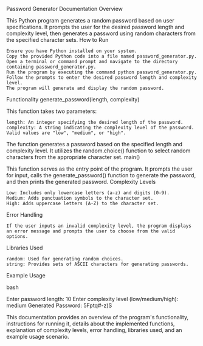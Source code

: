 Password Generator Documentation
Overview

This Python program generates a random password based on user specifications. It prompts the user for the desired password length and complexity level, then generates a password using random characters from the specified character sets.
How to Run

    Ensure you have Python installed on your system.
    Copy the provided Python code into a file named password_generator.py.
    Open a terminal or command prompt and navigate to the directory containing password_generator.py.
    Run the program by executing the command python password_generator.py.
    Follow the prompts to enter the desired password length and complexity level.
    The program will generate and display the random password.

Functionality
generate_password(length, complexity)

This function takes two parameters:

    length: An integer specifying the desired length of the password.
    complexity: A string indicating the complexity level of the password. Valid values are "low", "medium", or "high".

The function generates a password based on the specified length and complexity level. It utilizes the random.choice() function to select random characters from the appropriate character set.
main()

This function serves as the entry point of the program. It prompts the user for input, calls the generate_password() function to generate the password, and then prints the generated password.
Complexity Levels

    Low: Includes only lowercase letters (a-z) and digits (0-9).
    Medium: Adds punctuation symbols to the character set.
    High: Adds uppercase letters (A-Z) to the character set.

Error Handling

    If the user inputs an invalid complexity level, the program displays an error message and prompts the user to choose from the valid options.

Libraries Used

    random: Used for generating random choices.
    string: Provides sets of ASCII characters for generating passwords.

Example Usage

bash

Enter password length: 10
Enter complexity level (low/medium/high): medium
Generated Password: 5Fptq#-z)S

This documentation provides an overview of the program's functionality, instructions for running it, details about the implemented functions, explanation of complexity levels, error handling, libraries used, and an example usage scenario.
